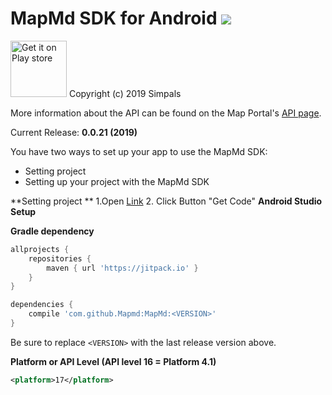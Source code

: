 # MapMd SDK for Android  [![](https://jitpack.io/v/Mapmd/MapMd.svg)](https://jitpack.io/#Mapmd/MapMd)

<a href="https://play.google.com/store/apps/details?id=md.point.map">
<img src="https://play.google.com/intl/en_us/badges/images/generic/en-play-badge.png" alt="Get it on Play store" height="90"></a>
Copyright (c) 2019 Simpals

More information about the API can be found on the Map Portal's [API page](https://map.md/api/documentation/).

Current Release: **0.0.21 (2019)**

You have two ways to set up your app to use the MapMd SDK:
- Setting project 
- Setting up your project with the MapMd SDK

**Setting project **
1.Open [Link](https://map.md/ru/api/)
2. Click Button "Get Code"
**Android Studio Setup**

**Gradle dependency**
```groovy
allprojects {
    repositories {
        maven { url 'https://jitpack.io' }
    }
}

dependencies {
    compile 'com.github.Mapmd:MapMd:<VERSION>'
}
```
Be sure to replace `<VERSION>` with the last release version above.


**Platform or API Level (API level 16 = Platform 4.1)**
```xml
<platform>17</platform>
```

